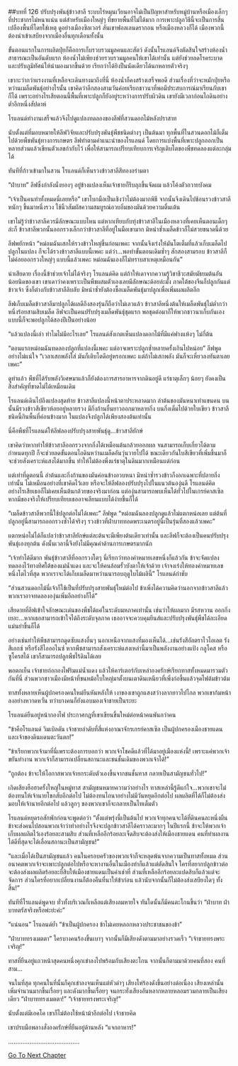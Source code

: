 ##บทที่ 126 ปรับปรุงพันธุ์ข้าวสาลี
ระบบไร่หมุนเวียนอาจไม่เป็นปัญหาสำหรับหมู่บ้านหรือเมืองเล็กๆ ที่ประชากรไม่หนาแน่น แต่สำหรับเมืองใหญ่ๆ ที่ขยายพื้นที่ไม่ได้มาก การเพาะปลูกวิธีนี้จะเป็นการสิ้นเปลืองพื้นที่โดยใช่เหตุ ดูอย่างเมืองซิลเวอร์ สันเขาฟอลเลนดรากอน หรือเมืองหลวงก็ได้ เมืองพวกนี้ต้องนำเข้าเสบียงจากเมืองอื่นทุกเดือนทั้งนั้น


ขั้นตอนแรกในการผลิตปุ๋ยก็คือการเก็บรวบรวมมูลคนและสัตว์ ดังนั้นโรแลนด์จึงตัดสินใจสร้างห้องน้ำสาธารณะเป็นอันดับแรก ห้องน้ำไม่เพียงช่วยรวบรวมมูลคนให้เขาได้เท่านั้น แต่ยังช่วยลดโรคระบาด และปรับภูมิทัศน์ให้น่ามองมากขึ้นด้วย เรียกว่าได้ยิงปืนนัดเดียวได้นกหลายตัวจริงๆ


เขากะว่ากว่าแรงงานที่เหลือจะเดินทางมาถึงที่นี่ ห้องน้ำก็คงสร้างเสร็จพอดี ส่วนเรื่องที่ว่าจะหมักปุ๋ยหรือหว่านเมล็ดพันธุ์อย่างไรนั้น เขาคิดว่าอีกสองสามวันค่อยเรียกชาวนาที่พอมีประสบการณ์มาเรียนกับเขาก็ได้ เพราะอย่างไรเสียตอนนี้พื้นที่เพาะปลูกก็ยังอยู่ระหว่างการปรับผิวดิน เขายังมีเวลาก่อนไถดินอย่างต่ำอีกหนึ่งสัปดาห์


โรแลนด์ทำงานเสร็จแล้วจึงไปดูแปลงทดลองของลีฟที่สวนดอกไม้หลังปราสาท


นับตั้งแต่ที่มอบหมายให้ลีฟวิจัยและปรับปรุงพันธุ์พืชชนิดต่างๆ เป็นต้นมา ทุกพื้นที่ในสวนดอกไม้ก็เต็มไปด้วยพืชพันธุ์ทางการเกษตร ลีฟทำตามคำแนะนำของโรแลนด์ โดยการแบ่งพื้นที่เพาะปลูกออกเป็นหลายส่วนแล้วเขียนตัวเลขกำกับไว้ เพื่อให้สามารถเปรียบเทียบการเจริญเติบโตของพืชทดลองแต่ละกลุ่มได้


ทันทีที่ก้าวเข้ามาในสวน โรแลนด์ก็เห็นรวงข้าวสาลีสีทองอร่ามตา


“ฝ่าบาท” ลีฟซึ่งกำลังนั่งยองๆ อยู่ข้างแปลงเห็นเจ้าชายก็รีบลุกขึ้นจัดผม แล้วโค้งตัวถวายบังคม


“เจ้าเป็นคนทำทั้งหมดนี่เลยหรือ” เขาโบกมือเป็นเชิงว่าไม่ต้องมากพิธี จากนั้นจึงเดินไปช้อนรวงข้าวสาลีหนักๆ ขึ้นมาหนึ่งรวง ใช้นิ้วสัมผัสความสมบูรณ์อวบอิ่มของมันด้วยความตื่นเต้น


เขาไม่รู้ว่าข้าวสาลีควรมีลักษณะแบบไหน แต่หากเทียบกับทุ่งข้าวสาลีในเมืองหลวงที่เคยเห็นตอนเด็กๆ ล่ะก็ ข้าวสาลีพวกนั้นออกรวงเล็กกว่าข้าวสาลีที่อยู่ในมือเขามาก มิหนำซ้ำเมล็ดข้าวก็ไม่สวยขนาดนี้ด้วย


ลีฟพยักหน้า “หม่อมฉันเสกให้รวงข้าวใหญ่ขึ้นก่อนเพคะ จากนั้นจึงเร่งให้มันโตเต็มที่แล้วเก็บเมล็ดไปปลูกในแปลง ก็จะได้รวงข้าวสาลีแบบนี้เพคะ แต่ว่า...พอทำขั้นตอนเดิมซ้ำๆ สักสองสามรอบ ข้าวสาลีก็ไม่ค่อยออกรวงใหญ่ๆ แบบนี้แล้วเพคะ หม่อมฉันเองก็ไม่ทราบสาเหตุเหมือนกัน”


น่าเสียดาย เรื่องนี้ข้าช่วยเจ้าไม่ได้จริงๆ โรแลนด์คิด แต่ถ้าให้เดาจากความรู้วิชาชีวะสมัยมัธยมต้นอันน้อยนิดของเขา เขาเดาว่าคงเพราะเป็นพืชผสมตัวเองเลยมีลักษณะด้อยล่ะมั้ง ภาคใต้ของจีนก็ปลูกกันแต่ข้าวเจ้า ซึ่งก็ต่างกับข้าวสาลีลิบลับ มิหนำซ้ำยังต้องซื้อเมล็ดพันธุ์มาปลูกเพื่อเพิ่มผลผลิตอีก


ลีฟเก็บเมล็ดข้าวสาลีมาปลูกได้ผลดีถึงสองรุ่นก็ถือว่าไม่เลวแล้ว ข้าวสาลีหนึ่งต้นให้เมล็ดพันธุ์ไม่ต่ำกว่าหนึ่งร้อยสามสิบเมล็ด ลีฟจะเป็นคนปรับปรุงเมล็ดพันธุ์ชุดแรก พอชุดต่อมาก็ให้พวกชาวนาเก็บกันเอง แบบนี้ก็จะพอปลูกได้สองปีเป็นอย่างน้อย


“แล้วแปลงนี้เล่า ทำไมไม่มีอะไรเลย” โรแลนด์สังเกตเห็นแปลงดอกไม้ที่มีแค่ฟางแห้งๆ ไม่กี่ต้น


“ตอนแรกหม่อมฉันทดลองปลูกที่แปลงนี้เพคะ แต่อาจเพราะปลูกซ้ำหลายครั้งเกินไปหน่อย” ลีฟพูดอย่างไม่แน่ใจ “เวลาเสกพลังใส่ มันก็เติบโตดีอยู่หรอกเพคะ แต่ถ้าไม่เสกพลัง มันก็จะเหี่ยวลงทันตาเลยเพคะ”


ดูท่าแล้ว พืชที่ได้รับพลังวิเศษมาแล้วก็ยังต้องการสารอาหารจากดินอยู่ดี แร่ธาตุเล็กๆ น้อยๆ ยังคงเป็นสิ่งสำคัญที่ขาดไม่ได้เหมือนเดิม


โรแลนด์เดินไปถึงแปลงสุดท้าย ข้าวสาลีแปลงนี้หน้าตาประหลาดมาก ลำต้นของมันหนาเท่าแขนคน บนนั้นมีรวงข้าวสีเขียวห้อยอยู่หลายรวง มีกิ่งก้านยื่นยาวออกมาหลายกิ่ง บนกิ่งเต็มไปด้วยใบเขียว ข้าวสาลีชนิดนี้กินพื้นที่ค่อนข้างมาก ในแปลงจึงปลูกได้เพียงสองต้นเท่านั้น


นี่คือพืชที่โรแลนด์ให้ลีฟลองปรับปรุงสายพันธุ์ดู...ข้าวสาลียักษ์


เขาคิดว่าหากทำให้ข้าวสาลีออกรวงจากกิ่งได้เหมือนต้นกล้วยออกผล จนสามารถเก็บเกี่ยวได้ตามกำหนดทุกปี ก็จะช่วยลดขั้นตอนไถดินหว่านเมล็ดอันวุ่นวายไปได้ ขณะเดียวกันใบสีเขียวที่เพิ่มขึ้นมาก็จะช่วยสังเคราะห์แสงได้มากขึ้น ทำให้ไม่ต้องพึ่งแร่ธาตุในดินมากเหมือนแต่ก่อน


แต่เท่าที่ดูตอนนี้ ลำต้นและกิ่งก้านของมันค่อนข้างอวบหนา มิหนำซ้ำรวงข้าวก็งอกเฉพาะที่ปลายกิ่งเท่านั้น ไม่เหมือนอย่างที่เขาคิดไว้เลย หรือจะให้ลีฟลองปรับปรุงไปในแนวต้นองุ่นดี โรแลนด์คิด อย่างไรเสียเธอก็ไม่เคยเห็นต้นกล้วยของจริงมาก่อน แต่องุ่นสามารถพบเห็นได้ทั่วไปในเกรย์คาสเซิล หากมีของจริงให้เปรียบเทียบเธออาจเลียนแบบได้ง่ายขึ้นก็ได้


“เมล็ดข้าวสาลีพวกนี้ใช้ปลูกต่อไม่ได้เพคะ” ลีฟพูด “หม่อมฉันลองปลูกดูแล้วไม่แตกหน่อเลย แต่ต้นที่ปลูกอยู่นี่สามารถออกรวงซ้ำได้จริงๆ รวงข้าวที่ฝ่าบาททอดพระเนตรอยู่นี่เป็นรุ่นที่สองแล้วเพคะ”


แตกหน่อไม่ได้ก็แปลว่าข้าวสาลียักษ์แต่ละต้นจะมีเพียงต้นเดียวเท่านั้น และลีฟก็จะต้องเป็นคนปรับปรุงพันธุ์เองทุกต้น ดังนั้นเวลานี้จึงยังไม่มีคุณค่าด้านการเกษตรมากนัก


“เจ้าทำได้ดีมาก พันธุ์ข้าวสาลีที่ออกรวงโตๆ นี่เรียกว่าทองคำหมายเลขหนึ่งก็แล้วกัน ข้าจะจัดแปลงทดลองไว้ทางทิศใต้ของแม่น้ำแดง และจะให้คนล้อมรั้วบังตาให้เจ้าด้วย เจ้าจงเร่งให้ทองคำหมายเลขหนึ่งโตไวที่สุด พวกเราจะได้เก็บเมล็ดมาหว่านนารอบฤดูใบไม้ผลินี้” โรแลนด์กำชับ


“ส่วนสวนดอกไม้นี่เจ้าก็ใช้เป็นที่ปรับปรุงสายพันธุ์ใหม่ต่อไป ข้าเพิ่งได้ความคิดว่านอกจากข้าวสาลีแล้ว พวกเราอาจทดลององุ่นเพิ่มอีกอย่างก็ได้”


เสียดายที่ลีฟเข้าใจลักษณะเด่นของพืชได้แค่ในระดับมหภาคเท่านั้น เช่นว่าให้ผลมาก มีรสหวาน ออกกิ่งเยอะ...หากเธอสามารถเข้าใจได้ถึงระดับจุลภาค เธออาจจะควบคุมยีนส์และปรับปรุงพันธุ์พืชได้ละเอียดแม่นยำขึ้นก็ได้


อย่างเช่นทำให้พืชสามารถดูดซับแสงอื่นๆ นอกเหนือจากแสงที่มองเห็นได้...เช่นรังสีอัลตราไวโอเลต รังสีเอกซ์ หรือรังสีไอออไนซ์ หากพืชสามารถสังเคราะห์แสงเหล่านี้มาเป็นพลังงานอย่างแป้ง กลูโคส หรือซูโครสได้ เขาก็สามารถปลูกพืชไร้ดินได้เลย


พอตกเย็น เจ้าชายก่อกองไฟริมแม่น้ำแดง แล้วให้คาร์เตอร์กับเหล่าองครักษ์เรียกทาสทั้งหมดมารวมตัวกันที่นี่ ส่วนพวกชาวเมืองมีหน้าที่ขนหม้อใบใหญ่มาตั้งบนเตาดินเหนียวที่เพิ่งก่อขึ้นแล้วจุดไฟต้มข้าวต้ม


ทาสทั้งหลายเห็นผู้ปกครองคนใหม่ยืนหันหลังให้ เงาของเขาถูกแสงสว่างลากยาวไปไกล พวกเขาก้มหน้าลงอย่างหวาดหวั่น ทว่าบางคนก็ยังแอบมองเจ้าชายเป็นระยะ


โรแลนด์ยืนอยู่หน้ากองไฟ ประกาศกฎที่เขาเขียนขึ้นใหม่ต่อหน้าคนพันกว่าคน


“ข้าคือโรแลนด์ วิมเบิลดัน เจ้าชายลำดับที่สี่แห่งอาณาจักรเกรย์คาสเซิล เป็นผู้ปกครองเมืองชายแดนและเจ้าของดินแดนตะวันตก!”


“ข้าเรียกพวกเจ้ามาที่นี่เพราะต้องการบอกว่า พวกเจ้าโชคดีแล้วที่ได้มาอยู่เมืองแห่งนี้! เพราะแค่พวกเจ้าขยันทำงาน พวกเจ้าก็สามารถเปลี่ยนสถานะและชนชั้นเดิมของพวกเจ้าได้!”


“ถูกต้อง ข้าจะให้โอกาสพวกเจ้ายกระดับตัวเองขึ้นจากชนชั้นทาส กลายเป็นสามัญชนทั่วไป!”


เกิดเสียงฮือฮาครั้งใหญ่ในหมู่ทาส สามัญชนหมายความว่าอย่างไร ทาสเหล่านี้รู้ดีแก่ใจ...พวกเขาจะไม่ต้องทนให้เจ้านายโขกสับอีกต่อไป ไม่ต้องทนไถนาอย่างไม่มีวันหยุดอีกต่อไป ผลผลิตที่ได้ก็ไม่ต้องส่งมอบให้เจ้านายอีกต่อไป แล้วลูกๆ ของพวกเขาก็จะกลายเป็นไทเต็มตัว


โรแลนด์หยุดรอสักพักก่อนจะพูดต่อว่า “ตั้งแต่พรุ่งนี้เป็นต้นไป พวกเจ้าทุกคนจะได้ที่ดินคนละหนึ่งผืน ข้าจะส่งคนไปสอนพวกเจ้าว่าทำอย่างไรจึงจะปลูกข้าวสาลีได้คราวละมากๆ ในปีแรกนี้ ข้าจะให้พวกเจ้าเก็บผลผลิตไว้เองร้อยละสามสิบ ส่วนที่เหลืออีกร้อยละเจ็ดสิบจะต้องส่งให้เมืองชายแดน คนที่ทำผลงานได้ดีที่สุดจะได้เลื่อนสถานะเป็นสามัญชน!”


“และเมื่อได้เป็นสามัญชนแล้ว คนในครอบครัวของพวกเจ้าก็จะหลุดพ้นจากความเป็นทาสทั้งหมด ส่วนอนาคตพวกเจ้าจะเพาะปลูกต่อไปหรือจะหางานอื่นในเมืองทำก็แล้วแต่ตัดสินใจ ใครที่อยากปลูกข้าวต่อจะต้องส่งผลผลิตร้อยละยี่สิบให้เมืองชายแดนเป็นค่าเช่าที่ ส่วนที่เหลืออีกร้อยละแปดสิบก็แล้วแต่จะจัดการ ส่วนใครที่อยากเปลี่ยนงานก็ต้องคืนที่นาให้ข้าก่อน แล้วนับจากนั้นก็ไม่ต้องส่งเสบียงใดๆ ทั้งสิ้น!”


ทันทีที่โรแลนด์พูดจบ ทั่วทั้งบริเวณก็เหลือแต่เสียงลมหายใจ ทันใดนั้นก็มีคนตะโกนขึ้นว่า “ฝ่าบาท ฝ่าบาทตรัสจริงหรือพ่ะย่ะค่ะ”


“แน่นอน” โรแลนด์ย้ำ “ข้าเป็นผู้ปกครอง ข้าไม่เคยหลอกหลวงประชาชนของข้า”


“ฝ่าบาททรงเมตตา” ใครบางคนร้องขึ้นเบาๆ จากนั้นก็มีเสียงดังตามมาอย่างรวดเร็ว “เจ้าชายทรงพระเจริญ!”


ทาสที่ยืนอยู่แถวหน้าสุดคนหนึ่งคุกเข่าลงไปพร้อมกับเสียงตะโกน จากนั้นก็ตามมาด้วยคนที่สอง คนที่สาม...


จนในที่สุด ทุกคนในที่นั้นก็คุกเข่าลงจนเห็นแต่หัวดำๆ เสียงโห่ร้องดังขึ้นอย่างต่อเนื่อง เสียงเหล่านั้นเพิ่มจำนวนมากขึ้นเรื่อยๆ และดังมากขึ้นเรื่อยๆ จนกระทั่งเสียงอันหลากหลายหลอมรวมกลายเป็นเสียงเดียว “ฝ่าบาททรงเมตตา!” “เจ้าชายทรงพระเจริญ!”


นับตั้งแต่มีเอคโค เขาก็ไม่ต้องใช้หน้าม้าอีกต่อไป เจ้าชายคิด


เขาปรบมือพลางสั่งองครักษ์ที่ยืนอยู่ด้านหลัง “แจกอาหาร!”


........................................




[Go To Next Chapter]( ./39.md)